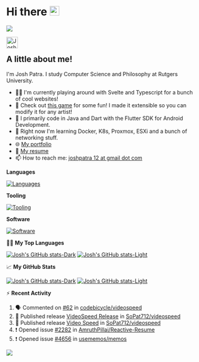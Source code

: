 # Hi there <img src="https://media.giphy.com/media/hvRJCLFzcasrR4ia7z/giphy.gif" width="25px" height="25px">

![](https://komarev.com/ghpvc/?username=SoPat712&color=blue)

<a href="https://www.linkedin.com/in/joshpatra/">
  <img align="left" alt="Josh's LinkedIn" width="30px" src="https://iconmonstr.com/wp-content/g/gd/makefg.php?i=../releases/preview/2012/png/iconmonstr-linkedin-3.png&r=10&g=102&b=194" />
</a>

<br /> 

## A little about me! 

I'm Josh Patra. I study Computer Science and Philosophy at Rutgers University.

- 👨‍💻 I'm currently playing around with Svelte and Typescript for a bunch of cool websites!
- 🎼 Check out [this game](https://maisie-peters-heardle.joshpatra.me) for some fun! I made it extensible so you can modify it for any artist!
- 🤖 I primarily code in Java and Dart with the Flutter SDK for Android Development.
- 🌱 Right now I'm learning Docker, K8s, Proxmox, ESXi and a bunch of networking stuff.
- 🌐 [My portfolio](https://joshpatra.me)
- 📝 [My resume](https://cloud.joshpatra.me/s/MtQDmSHXz6ZsM53)
- 📫 How to reach me: [joshpatra 12 at gmail dot com](mailto:joshpatra12@gmail.com)

**Languages**

[![Languages](https://skillicons.dev/icons?i=c,java,svelte,flutter,python,js,ts,tailwind,swift,kotlin,html,css,latex)](https://skillicons.dev)

**Tooling**

[![Tooling](https://skillicons.dev/icons?i=neovim,git,androidstudio,vscode,idea,pycharm)](https://skillicons.dev)

**Software**

[![Software](https://skillicons.dev/icons?i=nginx,postgres,mongodb,k8s,arch,debian,linux)](https://skillicons.dev)


👨‍💻 **My Top Languages**

[![Josh's GitHub stats-Dark](https://github-readme-stats-taupe-five-18.vercel.app/api/top-langs?username=SoPat712&show_icons=true&count_private=true&theme=vue-dark&include_all_commits=true&langs_count=8&layout=donut-vertical&hide=javascript,css,vim%20script,html#gh-dark-mode-only)](https://github.com/SoPat712/github-readme-stats#gh-dark-mode-only)
[![Josh's GitHub stats-Light](https://github-readme-stats-taupe-five-18.vercel.app/api/top-langs?username=SoPat712&show_icons=true&count_private=true&theme=vue-dark&include_all_commits=true&langs_count=8&layout=donut-vertical&hide=javascript,css,vim%20script,html#gh-light-mode-only)](https://github.com/SoPat712/github-readme-stats#gh-light-mode-only)

📈 **My GitHub Stats**

[![Josh's GitHub stats-Dark](https://github-readme-stats-taupe-five-18.vercel.app/api?username=SoPat712&show_icons=true&count_private=true&theme=vue-dark&include_all_commits=true&rank_icon=github&hide=contribs#gh-dark-mode-only)](https://github.com/SoPat712/github-readme-stats#gh-dark-mode-only)
[![Josh's GitHub stats-Light](https://github-readme-stats-taupe-five-18.vercel.app/api?username=SoPat712&show_icons=true&count_private=true&theme=vue&include_all_commits=true&rank_icon=github&hide=contribs#gh-light-mode-only)](https://github.com/SoPat712/github-readme-stats#gh-light-mode-only)

:zap: **Recent Activity**

<!--START_SECTION:activity-->
1. 🗣 Commented on [#62](https://github.com/codebicycle/videospeed/issues/62#issuecomment-2891689732) in [codebicycle/videospeed](https://github.com/codebicycle/videospeed)
2. 🚀 Published release [VideoSpeed Release](https://github.com/SoPat712/videospeed/releases/tag/v1.0.0) in [SoPat712/videospeed](https://github.com/SoPat712/videospeed)
3. 🚀 Published release [Video Speed](https://github.com/SoPat712/videospeed/releases/tag/v1.0.0) in [SoPat712/videospeed](https://github.com/SoPat712/videospeed)
4. ❗ Opened issue [#2282](https://github.com/AmruthPillai/Reactive-Resume/issues/2282) in [AmruthPillai/Reactive-Resume](https://github.com/AmruthPillai/Reactive-Resume)
5. ❗ Opened issue [#4656](https://github.com/usememos/memos/issues/4656) in [usememos/memos](https://github.com/usememos/memos)
<!--END_SECTION:activity-->

![](https://hit.yhype.me/github/profile?account_id=30350506)
